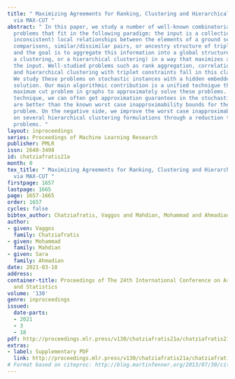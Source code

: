 ```yaml
---
title: " Maximizing Agreements for Ranking, Clustering and Hierarchical Clustering
  via MAX-CUT "
abstract: " In this paper, we study a number of well-known combinatorial optimization
  problems that fit in the following paradigm: the input is a collection of (potentially
  inconsistent) local relationships between the elements of a ground set (e.g., pairwise
  comparisons, similar/dissimilar pairs, or ancestry structure of triples of points),
  and the goal is to aggregate this information into a global structure (e.g., a ranking,
  a clustering, or a hierarchical clustering) in a way that maximizes agreement with
  the input. Well-studied problems such as rank aggregation, correlation clustering,
  and hierarchical clustering with triplet constraints fall in this class of problems.
  We study these problems on stochastic instances with a hidden embedded ground truth
  solution. Our main algorithmic contribution is a unified technique that uses the
  maximum cut problem in graphs to approximately solve these problems. Using this
  technique, we can often get approximation guarantees in the stochastic setting that
  are better than the known worst case inapproximability bounds for the corresponding
  problem. On the negative side, we improve the worst case inapproximability bound
  on several hierarchical clustering formulations through a reduction to related ranking
  problems. "
layout: inproceedings
series: Proceedings of Machine Learning Research
publisher: PMLR
issn: 2640-3498
id: chatziafratis21a
month: 0
tex_title: " Maximizing Agreements for Ranking, Clustering and Hierarchical Clustering
  via MAX-CUT "
firstpage: 1657
lastpage: 1665
page: 1657-1665
order: 1657
cycles: false
bibtex_author: Chatziafratis, Vaggos and Mahdian, Mohammad and Ahmadian, Sara
author:
- given: Vaggos
  family: Chatziafratis
- given: Mohammad
  family: Mahdian
- given: Sara
  family: Ahmadian
date: 2021-03-18
address: 
container-title: Proceedings of The 24th International Conference on Artificial Intelligence
  and Statistics
volume: '130'
genre: inproceedings
issued:
  date-parts:
  - 2021
  - 3
  - 18
pdf: http://proceedings.mlr.press/v130/chatziafratis21a/chatziafratis21a.pdf
extras:
- label: Supplementary PDF
  link: http://proceedings.mlr.press/v130/chatziafratis21a/chatziafratis21a-supp.pdf
# Format based on citeproc: http://blog.martinfenner.org/2013/07/30/citeproc-yaml-for-bibliographies/
---
```

